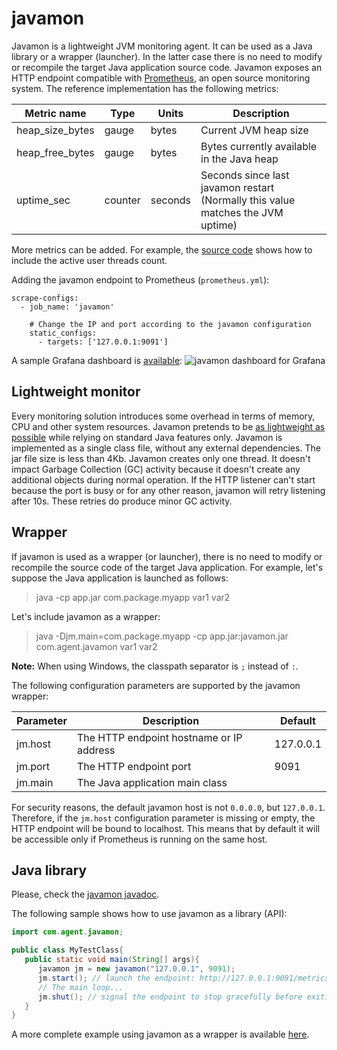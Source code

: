 # javamon

Javamon is a lightweight JVM monitoring agent. It can be used as a Java library or a wrapper (launcher).
In the latter case there is no need to modify or recompile the target Java application source code. Javamon exposes
an HTTP endpoint compatible with [Prometheus](https://github.com/prometheus), an open source monitoring system.
The reference implementation has the following metrics:  

| Metric name     | Type    | Units   | Description                                                                        |
| --------------- | ------- | ------- | -----------------------------------------------------------------------------------|
| heap_size_bytes | gauge   | bytes   | Current JVM heap size                                                              |
| heap_free_bytes	| gauge   | bytes   | Bytes currently available in the Java heap                                         |
| uptime_sec      | counter | seconds | Seconds since last javamon restart<br>(Normally this value matches the JVM uptime) |

More metrics can be added. For example, the [source code](/src/com/agent/javamon.java#L119-L125)
shows how to include the active user threads count.  

Adding the javamon endpoint to Prometheus (`prometheus.yml`):

```
scrape-configs:
  - job_name: 'javamon'

    # Change the IP and port according to the javamon configuration
    static_configs:
      - targets: ['127.0.0.1:9091']
```

A sample Grafana dashboard is [available](/dashboard_javamon.json):
![javamon dashboard for Grafana](https://vkamenar.github.io/javamon/dashboard_javamon.png)


## Lightweight monitor

Every monitoring solution introduces some overhead in terms of memory, CPU and other system resources.
Javamon pretends to be [as lightweight as possible](https://github.com/vkamenar/javamon/discussions/1) while relying on standard Java features only. Javamon
is implemented as a single class file, without any external dependencies. The jar file size is less than
4Kb. Javamon creates only one thread. It doesn't impact Garbage Collection (GC) activity because it
doesn't create any additional objects during normal operation. If the HTTP listener can't start because
the port is busy or for any other reason, javamon will retry listening after 10s. These retries do
produce minor GC activity.  

## Wrapper

If javamon is used as a wrapper (or launcher), there is no need to modify or recompile the source code
of the target Java application. For example, let's suppose the Java application is launched as follows:  

>java -cp app.jar com.package.myapp var1 var2

Let's include javamon as a wrapper:

>java -Djm.main=com.package.myapp -cp app.jar:javamon.jar com.agent.javamon var1 var2

**Note:** When using Windows, the classpath separator is `;` instead of `:`.

The following configuration parameters are supported by the javamon wrapper:

| Parameter | Description                              | Default   |
| --------- | ---------------------------------------- | --------- |
| jm.host   | The HTTP endpoint hostname or IP address | 127.0.0.1 |
| jm.port   | The HTTP endpoint port                   | 9091      |
| jm.main   | The Java application main class          |           |

For security reasons, the default javamon host is not `0.0.0.0`, but `127.0.0.1`. Therefore, if the
`jm.host` configuration parameter is missing or empty, the HTTP endpoint will be bound to localhost.
This means that by default it will be accessible only if Prometheus is running on the same host.  

## Java library

Please, check the [javamon javadoc](https://vkamenar.github.io/javamon/javadoc.htm).  

The following sample shows how to use javamon as a library (API):

```java
import com.agent.javamon;

public class MyTestClass{
   public static void main(String[] args){
      javamon jm = new javamon("127.0.0.1", 9091);
      jm.start(); // launch the endpoint: http://127.0.0.1:9091/metrics
      // The main loop...
      jm.shut(); // signal the endpoint to stop gracefully before exiting
   }
}
```

A more complete example using javamon as a wrapper is available [here](/test/TestAPI.java).  
